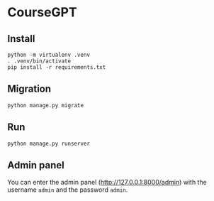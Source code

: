 # CourseGPT

## Install
```shell
python -m virtualenv .venv
. .venv/bin/activate
pip install -r requirements.txt
```

## Migration
```shell
python manage.py migrate
```

## Run
```shell
python manage.py runserver
```

## Admin panel
You can enter the admin panel (http://127.0.0.1:8000/admin) with the username `admin` and the password `admin`.